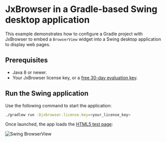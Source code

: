 # JxBrowser in a Gradle-based Swing desktop application

This example demonstrates how to configure a Gradle project with JxBrowser to embed a `BrowserView` widget into a Swing desktop application to display web pages.

## Prerequisites

* Java 8 or newer.
* Your JxBrowser license key, or a [free 30-day evaluation key][web-form].

## Run the Swing application

Use the following command to start the application:

```bash
./gradlew run -Djxbrowser.license.key=<your_license_key>
```

Once launched, the app loads the [HTML5 test page][html5-test-page]:

![Swing BrowserView][swing-browser-view]
                                                 
[web-form]: https://www.teamdev.com/jxbrowser#evaluate
[html5-test-page]: https://html5test.teamdev.com
[swing-browser-view]: https://jxbrowser-support.teamdev.com/img/articles/awt-swing-view.webp
